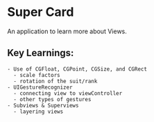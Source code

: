 # Super Card

An application to learn more about Views. 


## Key Learnings:
```
- Use of CGFloat, CGPoint, CGSize, and CGRect
  - scale factors
  - rotation of the suit/rank
- UIGestureRecognizer
  - connecting view to viewController
  - other types of gestures
- Subviews & Superviews
  - layering views
```
